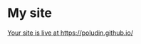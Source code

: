 # My site

<a href="https://poludin.github.io" target="_blank">Your site is live at https://poludin.github.io/</a>
